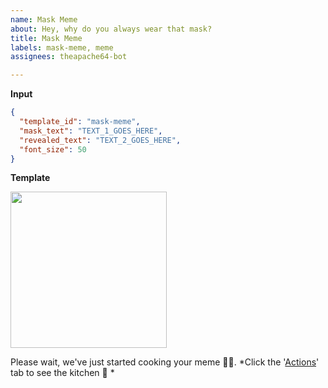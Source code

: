 ```yaml
---
name: Mask Meme
about: Hey, why do you always wear that mask?
title: Mask Meme
labels: mask-meme, meme
assignees: theapache64-bot

---
```

**Input**

```json
{
  "template_id": "mask-meme",
  "mask_text": "TEXT_1_GOES_HERE",
  "revealed_text": "TEXT_2_GOES_HERE",
  "font_size": 50
}
```
<!-- 
mask_text = The text on the mask
revealed_text = The text when face revealed
font_size = Font size (both mask_text and revealed_text)
 -->
**Template**

<img src="https://raw.githubusercontent.com/theapache64/gh-meme-maker/master/template_images/mask.jpg" height="250"/>

<!-- 
Once you created the issue...
 --> 
Please wait, we've just started cooking your meme 👨‍🍳. *Click the '[Actions](https://github.com/theapache64/gh-meme-maker/actions)' tab to see the kitchen 🍳 *
 